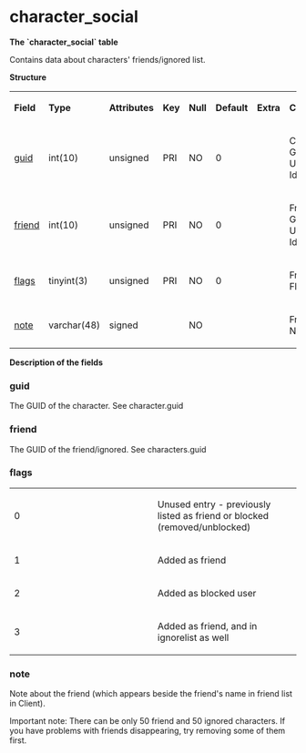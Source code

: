 # character\_social


**The \`character\_social\` table**

Contains data about characters' friends/ignored list.

**Structure**

<table>
<colgroup>
<col width="12%" />
<col width="12%" />
<col width="12%" />
<col width="12%" />
<col width="12%" />
<col width="12%" />
<col width="12%" />
<col width="12%" />
</colgroup>
<tbody>
<tr class="odd">
<td><p><strong>Field</strong></p></td>
<td><p><strong>Type</strong></p></td>
<td><p><strong>Attributes</strong></p></td>
<td><p><strong>Key</strong></p></td>
<td><p><strong>Null</strong></p></td>
<td><p><strong>Default</strong></p></td>
<td><p><strong>Extra</strong></p></td>
<td><p><strong>Comment</strong></p></td>
</tr>
<tr class="even">
<td><p><a href="#guid">guid</a></p></td>
<td><p>int(10)</p></td>
<td><p>unsigned</p></td>
<td><p>PRI</p></td>
<td><p>NO</p></td>
<td><p>0</p></td>
<td><p> </p></td>
<td><p>Character Global Unique Identifier</p></td>
</tr>
<tr class="odd">
<td><p><a href="#friend">friend</a></p></td>
<td><p>int(10)</p></td>
<td><p>unsigned</p></td>
<td><p>PRI</p></td>
<td><p>NO</p></td>
<td><p>0</p></td>
<td><p> </p></td>
<td><p>Friend Global Unique Identifier</p></td>
</tr>
<tr class="even">
<td><p><a href="#flags">flags</a></p></td>
<td><p>tinyint(3)</p></td>
<td><p>unsigned</p></td>
<td><p>PRI</p></td>
<td><p>NO</p></td>
<td><p>0</p></td>
<td><p> </p></td>
<td><p>Friend Flags</p></td>
</tr>
<tr class="odd">
<td><p><a href="#note">note</a></p></td>
<td><p>varchar(48)</p></td>
<td><p>signed</p></td>
<td> </td>
<td><p>NO</p></td>
<td> </td>
<td> </td>
<td><p>Friend Note</p></td>
</tr>
</tbody>
</table>

**Description of the fields**

### guid

The GUID of the character. See character.guid

### friend

The GUID of the friend/ignored. See characters.guid

### flags

<table>
<colgroup>
<col width="50%" />
<col width="50%" />
</colgroup>
<tbody>
<tr class="odd">
<td><p>0</p></td>
<td><p>Unused entry - previously listed as friend or blocked (removed/unblocked)</p></td>
</tr>
<tr class="even">
<td><p>1</p></td>
<td><p>Added as friend</p></td>
</tr>
<tr class="odd">
<td><p>2</p></td>
<td><p>Added as blocked user</p></td>
</tr>
<tr class="even">
<td><p>3</p></td>
<td><p>Added as friend, and in ignorelist as well</p></td>
</tr>
</tbody>
</table>

### note

Note about the friend (which appears beside the friend's name in friend list in Client).

Important note: There can be only 50 friend and 50 ignored characters. If you have problems with friends disappearing, try removing some of them first.

